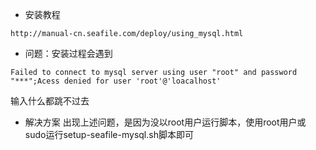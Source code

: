 - 安装教程
```
http://manual-cn.seafile.com/deploy/using_mysql.html
```

- 问题：安装过程会遇到
```
Failed to connect to mysql server using user "root" and password "***";Acess denied for user 'root'@'loacalhost'
```
输入什么都跳不过去
- 解决方案
出现上述问题，是因为没以root用户运行脚本，使用root用户或sudo运行setup-seafile-mysql.sh脚本即可